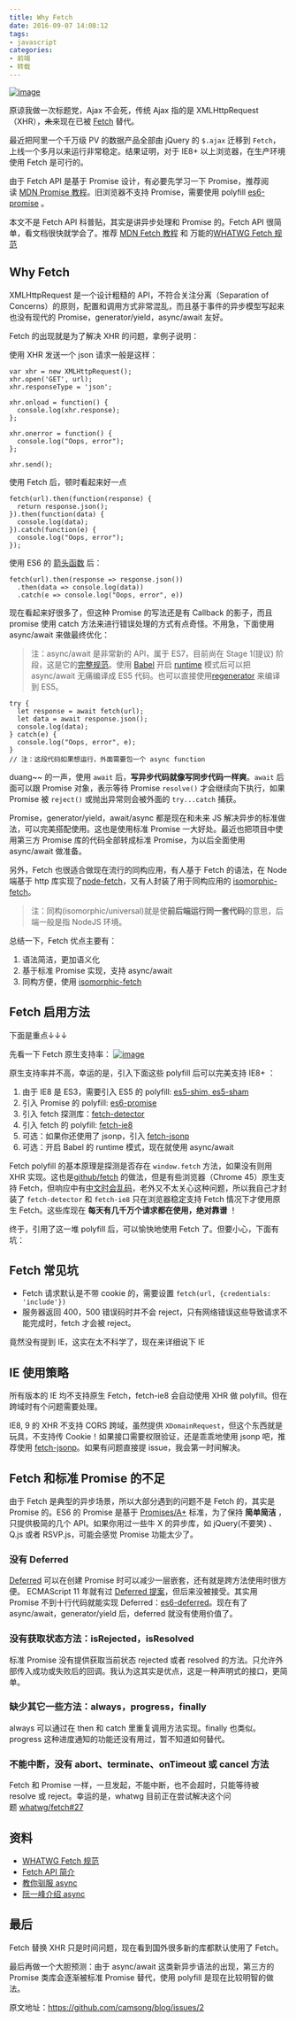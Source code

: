 ```yaml
---
title: Why Fetch
date: 2016-09-07 14:08:12
tags: 
- javascript
categories: 
- 前端
- 转载
---
```

[![image](https://cloud.githubusercontent.com/assets/948896/10188666/bc9a535a-6793-11e5-9d77-f3254a210b09.png)](https://cloud.githubusercontent.com/assets/948896/10188666/bc9a535a-6793-11e5-9d77-f3254a210b09.png)
<!-- more -->
原谅我做一次标题党，Ajax 不会死，传统 Ajax 指的是 XMLHttpRequest（XHR），~~未来~~现在已被 [Fetch](https://fetch.spec.whatwg.org/) 替代。

最近把阿里一个千万级 PV 的数据产品全部由 jQuery 的 `$.ajax` 迁移到 `Fetch`，上线一个多月以来运行非常稳定。结果证明，对于 IE8+ 以上浏览器，在生产环境使用 Fetch 是可行的。

由于 Fetch API 是基于 Promise 设计，有必要先学习一下 Promise，推荐阅读 [MDN Promise 教程](https://developer.mozilla.org/zh-CN/docs/Web/JavaScript/Reference/Global_Objects/Promise)。旧浏览器不支持 Promise，需要使用 polyfill [es6-promise](https://github.com/jakearchibald/es6-promise) 。

本文不是 Fetch API 科普贴，其实是讲异步处理和 Promise 的。Fetch API 很简单，看文档很快就学会了。推荐 [MDN Fetch 教程](https://developer.mozilla.org/zh-CN/docs/Web/API/GlobalFetch/fetch) 和 万能的[WHATWG Fetch 规范](https://fetch.spec.whatwg.org/)

## Why Fetch

XMLHttpRequest 是一个设计粗糙的 API，不符合关注分离（Separation of Concerns）的原则，配置和调用方式非常混乱，而且基于事件的异步模型写起来也没有现代的 Promise，generator/yield，async/await 友好。

Fetch 的出现就是为了解决 XHR 的问题，拿例子说明：

使用 XHR 发送一个 json 请求一般是这样：

```
var xhr = new XMLHttpRequest();
xhr.open('GET', url);
xhr.responseType = 'json';

xhr.onload = function() {
  console.log(xhr.response);
};

xhr.onerror = function() {
  console.log("Oops, error");
};

xhr.send();
```

使用 Fetch 后，顿时看起来好一点

```
fetch(url).then(function(response) {
  return response.json();
}).then(function(data) {
  console.log(data);
}).catch(function(e) {
  console.log("Oops, error");
});
```

使用 ES6 的 [箭头函数](https://developer.mozilla.org/zh-CN/docs/Web/JavaScript/Reference/Functions/Arrow_functions) 后：

```
fetch(url).then(response => response.json())
  .then(data => console.log(data))
  .catch(e => console.log("Oops, error", e))
```

现在看起来好很多了，但这种 Promise 的写法还是有 Callback 的影子，而且 promise 使用 catch 方法来进行错误处理的方式有点奇怪。不用急，下面使用 async/await 来做最终优化：

> 注：async/await 是非常新的 API，属于 ES7，目前尚在 Stage 1(提议) 阶段，这是它的[完整规范](https://github.com/lukehoban/ecmascript-asyncawait)。使用 [Babel](https://babeljs.io/) 开启 [runtime](https://babeljs.io/docs/usage/runtime/) 模式后可以把 async/await 无痛编译成 ES5 代码。也可以直接使用[regenerator](https://github.com/facebook/regenerator) 来编译到 ES5。

```
try {
  let response = await fetch(url);
  let data = await response.json();
  console.log(data);
} catch(e) {
  console.log("Oops, error", e);
}
// 注：这段代码如果想运行，外面需要包一个 async function
```

duang~~ 的一声，使用 `await` 后，**写异步代码就像写同步代码一样爽**。`await` 后面可以跟 Promise 对象，表示等待 Promise `resolve()` 才会继续向下执行，如果 Promise 被 `reject()` 或抛出异常则会被外面的 `try...catch` 捕获。

Promise，generator/yield，await/async 都是现在和未来 JS 解决异步的标准做法，可以完美搭配使用。这也是使用标准 Promise 一大好处。最近也把项目中使用第三方 Promise 库的代码全部转成标准 Promise，为以后全面使用 async/await 做准备。

另外，Fetch 也很适合做现在流行的同构应用，有人基于 Fetch 的语法，在 Node 端基于 http 库实现了[node-fetch](https://github.com/bitinn/node-fetch)，又有人封装了用于同构应用的 [isomorphic-fetch](https://github.com/matthew-andrews/isomorphic-fetch)。

> 注：同构(isomorphic/universal)就是使**前后端运行同一套代码**的意思，后端一般是指 NodeJS 环境。

总结一下，Fetch 优点主要有：

1. 语法简洁，更加语义化
2. 基于标准 Promise 实现，支持 async/await
3. 同构方便，使用 [isomorphic-fetch](https://github.com/matthew-andrews/isomorphic-fetch)

## Fetch 启用方法

下面是重点↓↓↓

先看一下 Fetch 原生支持率：
[![image](https://cloud.githubusercontent.com/assets/948896/10188421/c6e19fc8-6791-11e5-8ac2-bfede76df6b4.png)](https://cloud.githubusercontent.com/assets/948896/10188421/c6e19fc8-6791-11e5-8ac2-bfede76df6b4.png)

原生支持率并不高，幸运的是，引入下面这些 polyfill 后可以完美支持 IE8+ ：

1. 由于 IE8 是 ES3，需要引入 ES5 的 polyfill: [es5-shim, es5-sham](https://github.com/es-shims/es5-shim)
2. 引入 Promise 的 polyfill: [es6-promise](https://github.com/jakearchibald/es6-promise)
3. 引入 fetch 探测库：[fetch-detector](https://github.com/camsong/fetch-detector)
4. 引入 fetch 的 polyfill: [fetch-ie8](https://github.com/camsong/fetch-ie8)
5. 可选：如果你还使用了 jsonp，引入 [fetch-jsonp](https://github.com/camsong/fetch-jsonp)
6. 可选：开启 Babel 的 runtime 模式，现在就使用 async/await

Fetch polyfill 的基本原理是探测是否存在 `window.fetch` 方法，如果没有则用 XHR 实现。这也是[github/fetch](https://github.com/github/fetch) 的做法，但是有些浏览器（Chrome 45）原生支持 Fetch，但响应中有[中文时会乱码](https://lists.w3.org/Archives/Public/public-webapps-github/2015Aug/0218.html)，老外又不太关心这种问题，所以我自己才封装了 `fetch-detector` 和 `fetch-ie8` 只在浏览器稳定支持 Fetch 情况下才使用原生 Fetch。这些库现在 **每天有几千万个请求都在使用，绝对靠谱** ！

终于，引用了这一堆 polyfill 后，可以愉快地使用 Fetch 了。但要小心，下面有坑：

## Fetch 常见坑

- Fetch 请求默认是不带 cookie 的，需要设置 `fetch(url, {credentials: 'include'})`
- 服务器返回 400，500 错误码时并不会 reject，只有网络错误这些导致请求不能完成时，fetch 才会被 reject。

竟然没有提到 IE，这实在太不科学了，现在来详细说下 IE

## IE 使用策略

所有版本的 IE 均不支持原生 Fetch，fetch-ie8 会自动使用 XHR 做 polyfill。但在跨域时有个问题需要处理。

IE8, 9 的 XHR 不支持 CORS 跨域，虽然提供 `XDomainRequest`，但这个东西就是玩具，不支持传 Cookie！如果接口需要权限验证，还是乖乖地使用 jsonp 吧，推荐使用 [fetch-jsonp](https://github.com/camsong/fetch-jsonp)。如果有问题直接提 issue，我会第一时间解决。

## Fetch 和标准 Promise 的不足

由于 Fetch 是典型的异步场景，所以大部分遇到的问题不是 Fetch 的，其实是 Promise 的。ES6 的 Promise 是基于 [Promises/A+](https://promisesaplus.com/) 标准，为了保持 **简单简洁** ，只提供极简的几个 API。如果你用过一些牛 X 的异步库，如 jQuery(不要笑) 、Q.js 或者 RSVP.js，可能会感觉 Promise 功能太少了。

### 没有 Deferred

[Deferred](http://api.jquery.com/category/deferred-object/) 可以在创建 Promise 时可以减少一层嵌套，还有就是跨方法使用时很方便。
ECMAScript 11 年就有过 [Deferred 提案](http://wiki.ecmascript.org/doku.php?id=strawman:deferred_functions)，但后来没被接受。其实用 Promise 不到十行代码就能实现 Deferred：[es6-deferred](https://github.com/seangenabe/es6-deferred/blob/master/deferred.js)。现在有了 async/await，generator/yield 后，deferred 就没有使用价值了。

### 没有获取状态方法：isRejected，isResolved

标准 Promise 没有提供获取当前状态 rejected 或者 resolved 的方法。只允许外部传入成功或失败后的回调。我认为这其实是优点，这是一种声明式的接口，更简单。

### 缺少其它一些方法：always，progress，finally

always 可以通过在 then 和 catch 里重复调用方法实现。finally 也类似。progress 这种进度通知的功能还没有用过，暂不知道如何替代。

### 不能中断，没有 abort、terminate、onTimeout 或 cancel 方法

Fetch 和 Promise 一样，一旦发起，不能中断，也不会超时，只能等待被 resolve 或 reject。幸运的是，whatwg 目前正在尝试解决这个问题 [whatwg/fetch#27](https://github.com/whatwg/fetch/issues/27)

## 资料

- [WHATWG Fetch 规范](https://fetch.spec.whatwg.org/)
- [Fetch API 简介](http://bubkoo.com/2015/05/08/introduction-to-fetch/)
- [教你驯服 async](http://pouchdb.com/2015/03/05/taming-the-async-beast-with-es7.html)
- [阮一峰介绍 async](http://www.ruanyifeng.com/blog/2015/05/async.html)

## 最后

Fetch 替换 XHR 只是时间问题，现在看到国外很多新的库都默认使用了 Fetch。

最后再做一个大胆预测：由于 async/await 这类新异步语法的出现，第三方的 Promise 类库会逐渐被标准 Promise 替代，使用 polyfill 是现在比较明智的做法。

原文地址：https://github.com/camsong/blog/issues/2